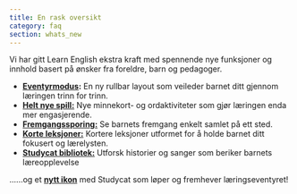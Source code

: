 ```yaml
---
title: En rask oversikt
category: faq
section: whats_new
---
```

Vi har gitt Learn English ekstra kraft med spennende nye funksjoner og innhold basert på ønsker fra foreldre, barn og pedagoger.

* **[Eventyrmodus](https://help.studycat.com/hc/en-us/articles/40395054430233):** En ny rullbar layout som veileder barnet ditt gjennom læringen trinn for trinn.
* [**Helt nye spill:**](https://help.studycat.com/hc/en-us/articles/40396868059161) Nye minnekort- og ordaktiviteter som gjør læringen enda mer engasjerende.
* [**Fremgangssporing:**](https://help.studycat.com/hc/en-us/articles/40392093954585) Se barnets fremgang enkelt samlet på ett sted.
* [**Korte leksjoner:**](https://help.studycat.com/hc/en-us/articles/40395054430233) Kortere leksjoner utformet for å holde barnet ditt fokusert og lærelysten.
* [**Studycat bibliotek:**](https://help.studycat.com/hc/en-us/articles/40392018677401) Utforsk historier og sanger som beriker barnets læreopplevelse

......og et [**nytt ikon**](https://help.studycat.com/hc/en-us/articles/40378210072217) med Studycat som løper og fremhever læringseventyret!